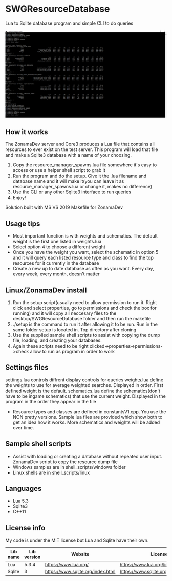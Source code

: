 # SWGResourceDatabase
Lua to Sqlite database program and simple CLI to do queries

![Image of schematic viewing](https://github.com/swbengs/SWGResourceDatabase/blob/master/sample_use.png)

## How it works
The ZonamaDev server and Core3 produces a Lua file that contains all resources to ever exist on the test server. This program will load that file and make a Sqlite3 database with a name of your choosing.

1. Copy the resource_manager_spawns.lua file somewhere it's easy to access or use a helper shell script to grab it
2. Run the program and do the setup. Give it the .lua filename and database name and it will make it(you can leave it as resource_manager_spawns.lua or change it, makes no difference)
3. Use the CLI or any other Sqlite3 interface to run queries
4. Enjoy!

Solution built with MS VS 2019
Makefile for ZonamaDev

## Usage tips
* Most important function is with weights and schematics. The default weight is the first one listed in weights.lua
* Select option 4 to choose a different weight
* Once you have the weight you want, select the schematic in option 5 and it will query each listed resource type and class to find the top resources for it currently in the database
* Create a new up to date database as often as you want. Every day, every week, every month, doesn't matter

## Linux/ZonamaDev install
1. Run the setup script(usually need to allow permission to run it. Right click and select properties, go to permissions and check the box for running) and it will copy all neccesary files to the desktop/SWGResourceDatabase folder and then run the makefile
2. ./setup is the command to run it after allowing it to be run. Run in the same folder setup is located in. Top directory after cloning
3. Use the supplied sample shell scripts to assist with copying the dump file, loading, and creating your databases.
4. Again these scripts need to be right clicked->properties->permissions->check allow to run as program in order to work

## Settings files
settings.lua controls diffrent display controls for queries
weights.lua define the weights to use for average weighted searches. Displayed in order. First defined weight is the default.
schematics.lua define the schematics(don't have to be ingame schematics) that use the current weight. Displayed in the program in the order they appear in the file
* Resource types and classes are defined in constantsV1.cpp. You use the NON pretty versions. Sample lua files are provided which show both to get an idea how it works. More schematics and weights will be added over time.

## Sample shell scripts
* Assist with loading or creating a database without repeated user input. ZonamaDev script to copy the resource dump file
* Windows samples are in shell_scripts/windows folder
* Linux shells are in shell_scripts/linux

## Languages
* Lua 5.3
* Sqlite3
* C++11

## License info
My code is under the MIT license but Lua and Sqlite have their own. 

Lib name | Lib version | Website | License
-------- | ----------- | ------- | -------
Lua | 5.3.4 | https://www.lua.org/ | https://www.lua.org/license.html
Sqlite | 3 | https://www.sqlite.org/index.html | https://www.sqlite.org/copyright.html
